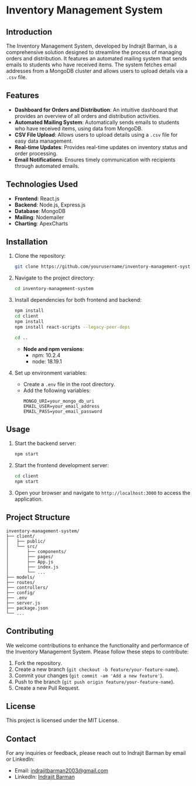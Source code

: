 # Inventory Management System

## Introduction    

The Inventory Management System, developed by Indrajit Barman, is a comprehensive solution designed to streamline the process of managing orders and distribution. It features an automated mailing system that sends emails to students who have received items. The system fetches email addresses from a MongoDB cluster and allows users to upload details via a `.csv` file.
      
## Features       
        
- **Dashboard for Orders and Distribution**: An intuitive dashboard that provides an overview of all orders and distribution activities.
- **Automated Mailing System**: Automatically sends emails to students who have received items, using data from MongoDB. 
- **CSV File Upload**: Allows users to upload details using a `.csv` file for easy data management.
- **Real-time Updates**: Provides real-time updates on inventory status and order processing.  
- **Email Notifications**: Ensures timely communication with recipients through automated emails.
     
## Technologies Used   
- **Frontend**: React.js     
- **Backend**: Node.js, Express.js
- **Database**: MongoDB  
- **Mailing**: Nodemailer
- **Charting**: ApexCharts
  
## Installation      

1. Clone the repository:
    ```bash
    git clone https://github.com/yourusername/inventory-management-system.git
    ```
2. Navigate to the project directory:
    ```bash
    cd inventory-management-system
    ```
3. Install dependencies for both frontend and backend:
    ```bash
    npm install
    cd client
    npm install
    npm install react-scripts --legacy-peer-deps

    cd ..
    ```

    - **Node and npm versions**:
        - npm: 10.2.4
        - node: 18.19.1

4. Set up environment variables:
    - Create a `.env` file in the root directory.
    - Add the following variables:
        ```
        MONGO_URI=your_mongo_db_uri
        EMAIL_USER=your_email_address
        EMAIL_PASS=your_email_password
        ```

## Usage

1. Start the backend server:
    ```bash
    npm start
    ```
2. Start the frontend development server:
    ```bash
    cd client
    npm start
    ```
3. Open your browser and navigate to `http://localhost:3000` to access the application.

## Project Structure

```
inventory-management-system/
├── client/
│   ├── public/
│   └── src/
│       ├── components/
│       ├── pages/
│       ├── App.js
│       ├── index.js
│       └── ...
├── models/
├── routes/
├── controllers/
├── config/
├── .env
├── server.js
├── package.json
└── ...
```

## Contributing

We welcome contributions to enhance the functionality and performance of the Inventory Management System. Please follow these steps to contribute:

1. Fork the repository.
2. Create a new branch (`git checkout -b feature/your-feature-name`).
3. Commit your changes (`git commit -am 'Add a new feature'`).
4. Push to the branch (`git push origin feature/your-feature-name`).
5. Create a new Pull Request.

## License

This project is licensed under the MIT License.

## Contact

For any inquiries or feedback, please reach out to Indrajit Barman by email or LinkedIn:
- Email: indrajitbarman2003@gmail.com
- LinkedIn: [Indrajit Barman](https://www.linkedin.com/in/indrajit-barman-276486227/)
